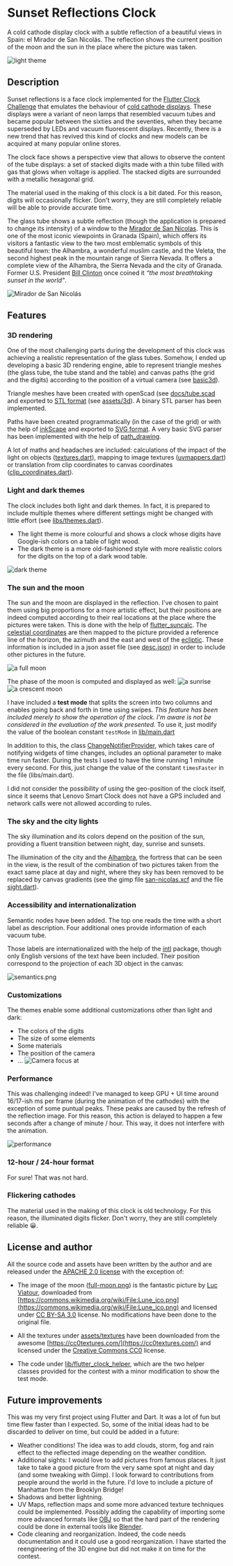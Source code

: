 # Sunset Reflections Clock

A cold cathode display clock with a subtle reflection of a beautiful views in Spain: el Mirador de San Nicolás. The reflection shows the current position of the moon and the sun in the place where the picture was taken.

![light theme](docs/light_theme.png)

## Description

Sunset reflections is a face clock implemented for the [Flutter Clock Challenge](https://flutter.dev/clock) that emulates the behaviour of [cold cathode displays](https://en.wikipedia.org/wiki/Nixie_tube). These displays were a variant of neon lamps that resembled vacuum tubes and became popular between the sixties and the seventies, when they became superseded by LEDs and vacuum fluorescent displays. Recently, there is a new trend that has revived this kind of clocks and new models can be acquired at many popular online stores.

The clock face shows a perspective view that allows to observe the content of the tube displays: a set of stacked digits made with a thin tube filled with gas that glows when voltage is applied. The stacked digits are surrounded with a metallic hexagonal grid.

The material used in the making of this clock is a bit dated. For this reason, digits will occasionally flicker. Don't worry, they are still completely reliable will be able to provide accurate time.

The glass tube shows a subtle reflection (though the application is prepared to change its intensity) of a window to the [Mirador de San Nicolas](https://www.google.com/maps/place/Calle+Mirador+de+San+Nicol%C3%A1s,+18010+Granada/@37.1810461,-3.5924338,3a,75y,90t/data=!3m8!1e2!3m6!1sAF1QipPlkwj821uUKclf2Sjs_RYrPY6mqYQlN7wSSHdB!2e10!3e12!6shttps:%2F%2Flh5.googleusercontent.com%2Fp%2FAF1QipPlkwj821uUKclf2Sjs_RYrPY6mqYQlN7wSSHdB%3Dw203-h135-k-no!7i3613!8i2418!4m5!3m4!1s0xd71fcc7c961238b:0xe0cb79755e1ffe96!8m2!3d37.1812123!4d-3.5924667). This is one of the most iconic viewpoints in Granada (Spain), which offers its visitors a fantastic view to the two most emblematic symbols of this beautiful town: the Alhambra, a wonderful muslim castle, and the Veleta, the second highest peak in the mountain range of Sierra Nevada. It offers a complete view of the Alhambra, the Sierra Nevada and the city of Granada. Former U.S. President [Bill Clinton](https://en.wikipedia.org/wiki/Bill_Clinton) once coined it _“the most breathtaking sunset in the world"_.

![Mirador de San Nicolás](assets/day.jpg)

## Features

### 3D rendering

One of the most challenging parts during the development of this clock was achieving a realistic representation of the glass tubes. Somehow, I ended up developing a basic 3D rendering engine, able to represent triangle meshes (the glass tube, the tube stand and the table) and canvas paths (the grid and the digits) according to the position of a virtual camera (see [basic3d](lib/basic3d)).

Triangle meshes have been created with openScad (see [docs/tube.scad](docs/tube.scad) and exported to [STL format](https://en.wikipedia.org/wiki/STL) (see [assets/3d](assets/3d)). A binary STL parser has been implemented.

Paths have been created programmatically (in the case of the grid) or with the help of [inkScape](https://en.wikipedia.org/wiki/Inkscape) and exported to [SVG format](https://en.wikipedia.org/wiki/Scalable_Vector_Graphics). A very basic SVG parser has been implemented with the help of [path_drawing](https://pub.dev/packages/path_drawing).

A lot of maths and headaches are included: calculations of the impact of the light on objects ([textures.dart](lib/basic3d/textures.dart)), mapping to image textures ([uvmappers.dart](lib/basic3d/uvmappers.dart)) or translation from clip coordinates to canvas coordinates ([clip_coordinates.dart](lib/basic3d/clip_coordinates.dart)).

### Light and dark themes

The clock includes both light and dark themes. In fact, it is prepared to include multiple themes where different settings might be changed with little effort (see [libs/themes.dart](libs/themes.dart)).

-   The light theme is more colourful and shows a clock whose digits have Google-ish colors on a table of light wood.
-   The dark theme is a more old-fashioned style with more realistic colors for the digits on the top of a dark wood table.

![dark theme](docs/dark_theme.png)

### The sun and the moon

The sun and the moon are displayed in the reflection. I've chosen to paint them using big proportions for a more artistic effect, but their positions are indeed computed according to their real locations at the place where the pictures were taken. This is done with the help of [flutter_suncalc](https://pub.dev/packages/flutter_suncalc). The [celestial coordinates](https://en.wikipedia.org/wiki/Celestial_coordinate_system) are then mapped to the picture provided a reference line of the horizon, the azimuth and the east and west of the [ecliptic](https://en.wikipedia.org/wiki/Ecliptic). These information is included in a json asset file (see [desc.json](assets/sights/san_nicolas/desc.json)) in order to include other pictures in the future.

![a full moon](docs/full_moon.png)

The phase of the moon is computed and displayed as well:
![a sunrise](docs/sunrise.png)
![a crescent moon](docs/crescent_moon.png)

I have included a **test mode** that splits the screen into two columns and enables going back and forth in time using swipes. _This feature has been included merely to show the operation of the clock. I'm aware is not be considered in the evaluation of the work presented._ To use it, just modify the value of the boolean constant `testMode` in [lib/main.dart](lib/main.dart)


In addition to this, the class [ChangeNotifierProvider](lib/time_notifier.dart), which takes care of notifying widgets of time changes, includes an optional parameter to make time run faster. During the tests I used to have the time running 1 minute every second. For this, just change the value of the constant `timesFaster` in the file (libs/main.dart).

I did not consider the possibility of using the geo-position of the clock itself, since it seems that Lenovo Smart Clock does not have a GPS included and network calls were not allowed according to rules.

### The sky and the city lights

The sky illumination and its colors depend on the position of the sun, providing a fluent transition between night, day, sunrise and sunsets.

The illumination of the city and the [Alhambra](https://en.wikipedia.org/wiki/Alhambra), the fortress that can be seen in the view, is the result of the combination of two pictures taken from the exact same place at day and night, where they sky has been removed to be replaced by canvas gradients (see the gimp file [san-nicolas.xcf](san-nicolas.xcf) and the file [sight.dart](libs/../lib/clock_parts/sight.dart)).

### Accessibility and internationalization

Semantic nodes have been added. The top one reads the time with a short label as description. Four additional ones provide information of each vacuum tube.

Those labels are internationalized with the help of the [intl](https://pub.dev/packages/intl) package, though only English versions of the text have been included. Their position correspond to the projection of each 3D object in the canvas:

![semantics.png](docs/semantics.png)

### Customizations

The themes enable some additional customizations other than light and dark:

-   The colors of the digits
-   The size of some elements
-   Some materials
-   The position of the camera
-   ...
    ![Camera focus at ](docs/extreme_perspective.png)

### Performance

This was challenging indeed! I've managed to keep GPU + UI time around 16/17-ish ms per frame (during the animation of the cathodes) with the exception of some puntual peaks. These peaks are caused by the refresh of the reflection image. For this reason, this action is delayed to happen a few seconds after a change of minute / hour. This way, it does not interfere with the animation.

![performance](docs/performance.png)

### 12-hour / 24-hour format

For sure! That was not hard.

### Flickering cathodes

The material used in the making of this clock is old technology. For this reason, the illuminated digits flicker. Don't worry, they are still completely reliable 😀.

## License and author

All the source code and assets have been written by the author and are released under the [APACHE 2.0 license](LICENSE) with the exception of:

-   The image of the moon ([full-moon.png](assets/sights/san_nicolas/full-moon.png)) is the fantastic picture by [Luc Viatour](https://Lucnix.be), downloaded from [https://commons.wikimedia.org/wiki/File:Lune_ico.png](https://commons.wikimedia.org/wiki/File:Lune_ico.png) and licensed under [CC BY-SA 3.0](https://creativecommons.org/licenses/by-sa/3.0/deed.en) license. No modifications have been done to the original file.

-   All the textures under [assets/textures](assets/textures) have been downloaded from the awesome [https://cc0textures.com/](https://cc0textures.com/) and licensed under the [Creative Commons CC0](https://creativecommons.org/publicdomain/zero/1.0/deed.en) license.

-   The code under [lib/flutter_clock_helper](lib/flutter_clock_helper), which are the two helper classes provided for the contest with a minor modification to show the test mode.

## Future improvements

This was my very first project using Flutter and Dart. It was a lot of fun but time flew faster than I expected. So, some of the initial ideas had to be discarded to deliver on time, but could be added in a future:

-   Weather conditions! The idea was to add clouds, storm, fog and rain effect to the reflected image depending on the weather condition.
-   Additional sights: I would love to add pictures from famous places. It just take to take a good picture from the very same spot at night and day (and some tweaking with Gimp). I look forward to contributions from people around the world in the future. I'd love to include a picture of Manhattan from the Brooklyn Bridge!
-   Shadows and better lightning.
-   UV Maps, reflection maps and some more advanced texture techniques could be implemented. Possibly adding the capability of importing some more advanced formats like [OBJ](https://en.wikipedia.org/wiki/Wavefront_.obj_file) so that the hard part of the rendering could be done in external tools like [Blender](<https://en.wikipedia.org/wiki/Blender_(software)>).
-   Code cleaning and reorganization. Indeed, the code needs documentation and it could use a good reorganization. I have started the reengineering of the 3D engine but did not make it on time for the contest.
